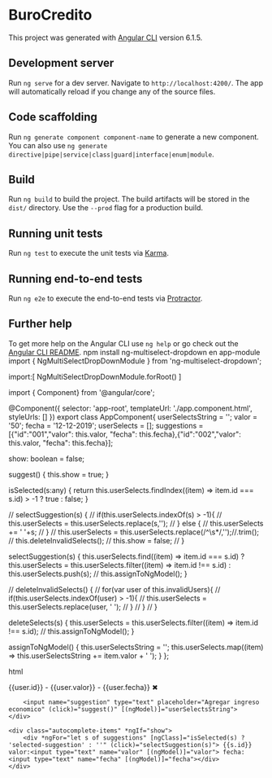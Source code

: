 # BuroCredito

This project was generated with [Angular CLI](https://github.com/angular/angular-cli) version 6.1.5.

## Development server

Run `ng serve` for a dev server. Navigate to `http://localhost:4200/`. The app will automatically reload if you change any of the source files.

## Code scaffolding

Run `ng generate component component-name` to generate a new component. You can also use `ng generate directive|pipe|service|class|guard|interface|enum|module`.

## Build

Run `ng build` to build the project. The build artifacts will be stored in the `dist/` directory. Use the `--prod` flag for a production build.

## Running unit tests

Run `ng test` to execute the unit tests via [Karma](https://karma-runner.github.io).

## Running end-to-end tests

Run `ng e2e` to execute the end-to-end tests via [Protractor](http://www.protractortest.org/).

## Further help

To get more help on the Angular CLI use `ng help` or go check out the [Angular CLI README](https://github.com/angular/angular-cli/blob/master/README.md).
npm install ng-multiselect-dropdown
en app-module
import { NgMultiSelectDropDownModule } from 'ng-multiselect-dropdown';


import:[
NgMultiSelectDropDownModule.forRoot()
]





import { Component} from '@angular/core';

@Component({
  selector: 'app-root',
  templateUrl: './app.component.html',
  styleUrls: []
})
export class AppComponent{
  userSelectsString = '';
  valor = '50';
  fecha = '12-12-2019';
  userSelects = [];
   suggestions = [{"id":"001","valor": this.valor, "fecha": this.fecha},{"id":"002","valor": this.valor, "fecha": this.fecha}];

  show: boolean = false;

  suggest() {
    this.show = true;
  }

  isSelected(s:any) {
   return this.userSelects.findIndex((item) => item.id === s.id) > -1 ? true : false;
  }

  // selectSuggestion(s) {
  //   if(this.userSelects.indexOf(s) > -1){
  //      this.userSelects = this.userSelects.replace(s,'');
  //   } else {
  //      this.userSelects += ' '+s;
  // }
  //   this.userSelects = this.userSelects.replace(/^\s*/,'');//.trim();
  //   this.deleteInvalidSelects();
  //   this.show = false;
  // }

  selectSuggestion(s) {
    this.userSelects.find((item) => item.id === s.id) ? 
    this.userSelects = this.userSelects.filter((item) => item.id !== s.id) :
    this.userSelects.push(s);
    // this.assignToNgModel();
  }

  // deleteInvalidSelects() {
  //  for(var user of this.invalidUsers){
  //     if(this.userSelects.indexOf(user) > -1){
  //        this.userSelects = this.userSelects.replace(user, ' ');
  //     }
  //   }
  // }

  deleteSelects(s) {
    this.userSelects = this.userSelects.filter((item) => item.id !== s.id);
    // this.assignToNgModel();
  }

  assignToNgModel() {
    this.userSelectsString = '';
    this.userSelects.map((item) => this.userSelectsString += item.valor + ' ');
  }
};

html



<div class="autocomplete">
    <div class="chips-input-container">
        <div class="user-chip" *ngFor="let user of userSelects">
            {{user.id}} - {{user.valor}} - {{user.fecha}}
            <span (click)="deleteSelects(user)" class="delete-icon-chip">&#10006;</span>
        </div>

        <input name="suggestion" type="text" placeholder="Agregar ingreso economico" (click)="suggest()" [(ngModel)]="userSelectsString">
    </div>

    <div class="autocomplete-items" *ngIf="show">
        <div *ngFor="let s of suggestions" [ngClass]="isSelected(s) ? 'selected-suggestion' : ''" (click)="selectSuggestion(s)"> {{s.id}} valor:<input type="text" name="valor" [(ngModel)]="valor"> fecha:<input type="text" name="fecha" [(ngModel)]="fecha"></div>
    </div>
</div>
